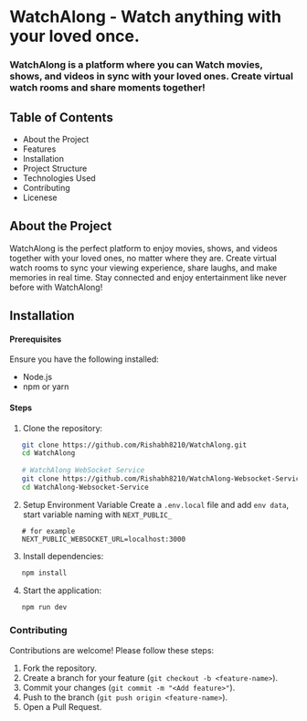 # WatchAlong - Watch anything with your loved once.

### WatchAlong is a platform where you can Watch movies, shows, and videos in sync with your loved ones. Create virtual watch rooms and share moments together!

## Table of Contents
 - About the Project
 - Features
 - Installation
 - Project Structure
 - Technologies Used
 - Contributing
 - Licenese 

## About the Project
WatchAlong is the perfect platform to enjoy movies, shows, and videos together with your loved ones, no matter where they are. Create virtual watch rooms to sync your viewing experience, share laughs, and make memories in real time. Stay connected and enjoy entertainment like never before with WatchAlong!

## Installation
#### Prerequisites
Ensure you have the following installed:
 - Node.js 
 - npm or yarn
#### Steps
 1. Clone the repository:
 ```bash
    git clone https://github.com/Rishabh8210/WatchAlong.git
    cd WatchAlong
    
    # WatchAlong WebSocket Service 
    git clone https://github.com/Rishabh8210/WatchAlong-Websocket-Service.git
    cd WatchAlong-Websocket-Service
 ```
 2. Setup Environment Variable Create a `.env.local` file and add `env data`, start variable naming with `NEXT_PUBLIC_`
 ```
    # for example
    NEXT_PUBLIC_WEBSOCKET_URL=localhost:3000
 ```
 3. Install dependencies:
 ```bash
    npm install
 ```
 4. Start the application:
 ```bash
    npm run dev
 ```

### Contributing
Contributions are welcome! Please follow these steps:
 1. Fork the repository.
 2. Create a branch for your feature (` git checkout -b <feature-name> `).
 3. Commit your changes (` git commit -m "<Add feature>" `).
 4. Push to the branch (` git push origin <feature-name> `).
 5. Open a Pull Request. 
